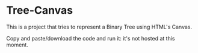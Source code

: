 # Tree-Canvas
This is a project that tries to represent a Binary Tree using HTML's Canvas. 

Copy and paste/download the code and run it: it's not hosted at this moment. 
